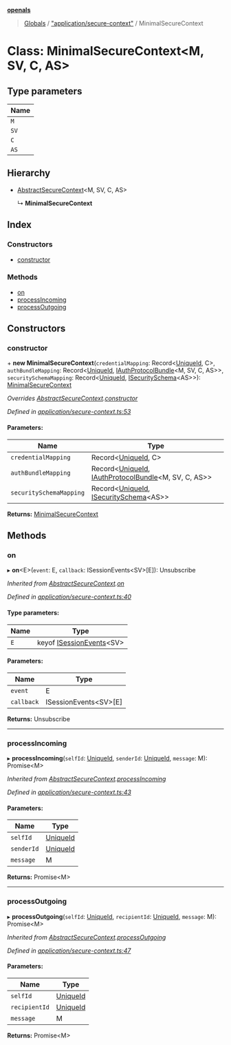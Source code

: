 **[openals](../README.md)**

> [Globals](../globals.md) / ["application/secure-context"](../modules/_application_secure_context_.md) / MinimalSecureContext

# Class: MinimalSecureContext\<M, SV, C, AS>

## Type parameters

Name |
------ |
`M` |
`SV` |
`C` |
`AS` |

## Hierarchy

* [AbstractSecureContext](_application_secure_context_.abstractsecurecontext.md)\<M, SV, C, AS>

  ↳ **MinimalSecureContext**

## Index

### Constructors

* [constructor](_application_secure_context_.minimalsecurecontext.md#constructor)

### Methods

* [on](_application_secure_context_.minimalsecurecontext.md#on)
* [processIncoming](_application_secure_context_.minimalsecurecontext.md#processincoming)
* [processOutgoing](_application_secure_context_.minimalsecurecontext.md#processoutgoing)

## Constructors

### constructor

\+ **new MinimalSecureContext**(`credentialMapping`: Record\<[UniqueId](../modules/_domain_session_.md#uniqueid), C>, `authBundleMapping`: Record\<[UniqueId](../modules/_domain_session_.md#uniqueid), [IAuthProtocolBundle](../interfaces/_domain_auth_protocol_.iauthprotocolbundle.md)\<M, SV, C, AS>>, `securitySchemaMapping`: Record\<[UniqueId](../modules/_domain_session_.md#uniqueid), [ISecuritySchema](../interfaces/_infrastructure_session_generic_session_repository_repo_.isecurityschema.md)\<AS>>): [MinimalSecureContext](_application_secure_context_.minimalsecurecontext.md)

*Overrides [AbstractSecureContext](_application_secure_context_.abstractsecurecontext.md).[constructor](_application_secure_context_.abstractsecurecontext.md#constructor)*

*Defined in [application/secure-context.ts:53](https://github.com/quixote911/openals/blob/01e958b/src/application/secure-context.ts#L53)*

#### Parameters:

Name | Type |
------ | ------ |
`credentialMapping` | Record\<[UniqueId](../modules/_domain_session_.md#uniqueid), C> |
`authBundleMapping` | Record\<[UniqueId](../modules/_domain_session_.md#uniqueid), [IAuthProtocolBundle](../interfaces/_domain_auth_protocol_.iauthprotocolbundle.md)\<M, SV, C, AS>> |
`securitySchemaMapping` | Record\<[UniqueId](../modules/_domain_session_.md#uniqueid), [ISecuritySchema](../interfaces/_infrastructure_session_generic_session_repository_repo_.isecurityschema.md)\<AS>> |

**Returns:** [MinimalSecureContext](_application_secure_context_.minimalsecurecontext.md)

## Methods

### on

▸ **on**\<E>(`event`: E, `callback`: ISessionEvents\<SV>[E]): Unsubscribe

*Inherited from [AbstractSecureContext](_application_secure_context_.abstractsecurecontext.md).[on](_application_secure_context_.abstractsecurecontext.md#on)*

*Defined in [application/secure-context.ts:40](https://github.com/quixote911/openals/blob/01e958b/src/application/secure-context.ts#L40)*

#### Type parameters:

Name | Type |
------ | ------ |
`E` | keyof [ISessionEvents](../interfaces/_domain_session_.isessionevents.md)\<SV> |

#### Parameters:

Name | Type |
------ | ------ |
`event` | E |
`callback` | ISessionEvents\<SV>[E] |

**Returns:** Unsubscribe

___

### processIncoming

▸ **processIncoming**(`selfId`: [UniqueId](../modules/_domain_session_.md#uniqueid), `senderId`: [UniqueId](../modules/_domain_session_.md#uniqueid), `message`: M): Promise\<M>

*Inherited from [AbstractSecureContext](_application_secure_context_.abstractsecurecontext.md).[processIncoming](_application_secure_context_.abstractsecurecontext.md#processincoming)*

*Defined in [application/secure-context.ts:43](https://github.com/quixote911/openals/blob/01e958b/src/application/secure-context.ts#L43)*

#### Parameters:

Name | Type |
------ | ------ |
`selfId` | [UniqueId](../modules/_domain_session_.md#uniqueid) |
`senderId` | [UniqueId](../modules/_domain_session_.md#uniqueid) |
`message` | M |

**Returns:** Promise\<M>

___

### processOutgoing

▸ **processOutgoing**(`selfId`: [UniqueId](../modules/_domain_session_.md#uniqueid), `recipientId`: [UniqueId](../modules/_domain_session_.md#uniqueid), `message`: M): Promise\<M>

*Inherited from [AbstractSecureContext](_application_secure_context_.abstractsecurecontext.md).[processOutgoing](_application_secure_context_.abstractsecurecontext.md#processoutgoing)*

*Defined in [application/secure-context.ts:47](https://github.com/quixote911/openals/blob/01e958b/src/application/secure-context.ts#L47)*

#### Parameters:

Name | Type |
------ | ------ |
`selfId` | [UniqueId](../modules/_domain_session_.md#uniqueid) |
`recipientId` | [UniqueId](../modules/_domain_session_.md#uniqueid) |
`message` | M |

**Returns:** Promise\<M>
